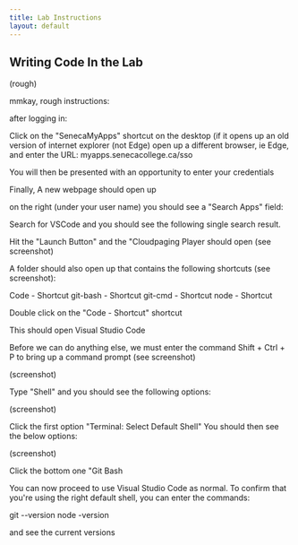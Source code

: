 ```yaml
---
title: Lab Instructions
layout: default
---
```


## Writing Code In the Lab

(rough)

mmkay, rough instructions:

after logging in:

Click on the "SenecaMyApps" shortcut on the desktop (if it opens up an old version of internet explorer (not Edge) open up a different browser, ie Edge, and enter the URL: myapps.senecacollege.ca/sso

You will then be presented with an opportunity to enter your credentials

Finally, A new webpage should open up

on the right (under your user name) you should see a "Search Apps" field:

Search for VSCode and you should see the following single search result.

Hit the "Launch Button" and the "Cloudpaging Player should open (see screenshot)

A folder should also open up that contains the following shortcuts (see screenshot):

Code - Shortcut
git-bash - Shortcut
git-cmd - Shortcut
node - Shortcut

Double click on the "Code - Shortcut" shortcut

This should open Visual Studio Code

Before we can do anything else, we must enter the command Shift + Ctrl + P to bring up a command prompt (see screenshot)

(screenshot)

Type "Shell" and you should see the following options:

(screenshot)

Click the first option "Terminal: Select Default Shell"  You should then see the below options:

(screenshot)

Click the bottom one "Git Bash

You can now proceed to use Visual Studio Code as normal.  To confirm that you're using the right default shell,  you can enter the commands:

git --version
node -version

and see the current versions


